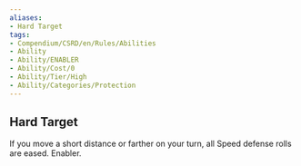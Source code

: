 ```yaml
---
aliases:
- Hard Target
tags:
- Compendium/CSRD/en/Rules/Abilities
- Ability
- Ability/ENABLER
- Ability/Cost/0
- Ability/Tier/High
- Ability/Categories/Protection
---
```


  
## Hard Target  
If you move a short distance or farther on your turn, all Speed defense rolls are eased. Enabler.